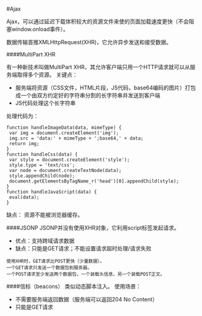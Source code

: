 #Ajax

Ajax，可以通过延迟下载体积较大的资源文件来使的页面加载速度更快（不会阻塞window.onload事件）。

数据传输首推XMLHttpRequest(XHR)，它允许异步发送和接受数据。

####MultiPart XHR

有一种新技术叫做MultiPart XHR，其允许客户端只用一个HTTP请求就可以从服务端取得多个资源。
关键点：
* 服务端将资源（CSS文件，HTML片段，JS代码，base64编码的图片）打包成一个由双方约定好的字符串分割的长字符串并发送到客户端
* JS代码处理这个长字符串

处理代码为：
```
function handleImageData(data, mimeType) { 
 var img = document.createElement('img'); 
 img.src = 'data:' + mimeType + ';base64,' + data; 
 return img; 
} 
function handleCss(data) { 
 var style = document.createElement('style'); 
 style.type = 'text/css'; 
 var node = document.createTextNode(data); 
 style.appendChild(node); 
 document.getElementsByTagName_r('head')[0].appendChild(style); 
} 
function handleJavaScript(data) { 
 eval(data); 
}
```

缺点：
资源不能被浏览器缓存。

####JSONP
JSONP并没有使用XHR对象，它利用script标签发起请求。

* 优点：支持跨域请求数据
* 缺点：只能是GET请求；不能设置请求超时处理/请求失败

```
使用XHR时，GET请求比POST更快（少量数据）。
一个GET请求只发送一个数据包到服务器。
一个POST请求至少发送两个数据包，一个装载头信息，另一个装载POST正文。
```

####信标（beacons）
类似动态脚本注入。
使用场景：
* 不需要服务端返回数据（服务端可以返回204 No Content）
* 只能是GET请求
